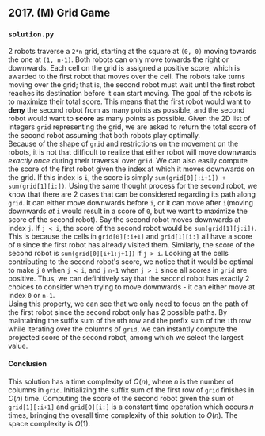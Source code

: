 ## 2017. (M) Grid Game

### `solution.py`
2 robots traverse a `2*n` grid, starting at the square at `(0, 0)` moving towards the one at `(1, n-1)`. Both robots can only move towards the right or downwards. Each cell on the grid is assigned a positive score, which is awarded to the first robot that moves over the cell. The robots take turns moving over the grid; that is, the second robot must wait until the first robot reaches its destination before it can start moving. The goal of the robots is to maximize their total score. This means that the first robot would want to **deny** the second robot from as many points as possible, and the second robot would want to **score** as many points as possible. Given the 2D list of integers `grid` representing the grid, we are asked to return the total score of the second robot assuming that both robots play optimally.  
Because of the shape of `grid` and restrictions on the movement on the robots, it is not that difficult to realize that either robot will move downwards *exactly once* during their traversal over `grid`. We can also easily compute the score of the first robot given the index at which it moves downwards on the grid. If this index is `i`, the score is simply `sum(grid[0][:i+1]) + sum(grid[1][i:])`. Using the same thought process for the second robot, we know that there are 2 cases that can be considered regarding its path along `grid`. It can either move downwards before `i`, or it can move after `i`(moving downwards *at* `i` would result in a score of `0`, but we want to maximize the score of the second robot). Say the second robot moves downwards at index `j`. If `j < i`, the score of the second robot would be `sum(grid[1][j:i])`. This is because the cells in `grid[0][:i+1]` and `grid[1][i:]` all have a score of `0` since the first robot has already visited them. Similarly, the score of the second robot is `sum(grid[0][i+1:j+1])` if `j > i`. Looking at the cells contributing to the second robot's score, we notice that it would be optimal to make `j` `0` when `j < i`, and `j` `n-1` when `j > i` since all scores in `grid` are positive. Thus, we can definitively say that the second robot has exactly 2 choices to consider when trying to move downwards - it can either move at index `0` or `n-1`.  
Using this property, we can see that we only need to focus on the path of the first robot since the second robot only has 2 possible paths. By maintaining the suffix sum of the `0`th row and the prefix sum of the `1`th row while iterating over the columns of `grid`, we can instantly compute the projected score of the second robot, among which we select the largest value.  

#### Conclusion
This solution has a time complexity of $O(n)$, where $n$ is the number of columns in `grid`. Initializing the suffix sum of the first row of `grid` finishes in $O(n)$ time. Computing the score of the second robot given the sum of `grid[1][:i+1]` and `grid[0][i:]` is a constant time operation which occurs $n$ times, bringing the overall time complexity of this solution to $O(n)$. The space complexity is $O(1)$.  
  

